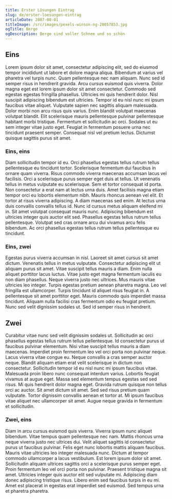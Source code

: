 ```yaml
---
title: Erster Lösungen Eintrag
slug: de/erster-loesungen-eintrag
articleDate: 2007-08-01
titleImage: /src/images/pexels-winson-ng-20057853.jpg
ogTitle: Berge
ogDescription: Berge sind voller Schnee und so schön
---
```


## Eins

Lorem ipsum dolor sit amet, consectetur adipiscing elit, sed do eiusmod tempor incididunt ut labore et dolore magna aliqua. Bibendum at varius vel pharetra vel turpis nunc. Quam pellentesque nec nam aliquam. Nunc sed id semper risus in hendrerit gravida. Arcu cursus euismod quis viverra. Dolor magna eget est lorem ipsum dolor sit amet consectetur. Commodo sed egestas egestas fringilla phasellus. Ultricies mi quis hendrerit dolor. Nisl suscipit adipiscing bibendum est ultricies. Tempor id eu nisl nunc mi ipsum faucibus vitae aliquet. Vulputate sapien nec sagittis aliquam malesuada. Dolor morbi non arcu risus quis varius. Enim blandit volutpat maecenas volutpat blandit. Elit scelerisque mauris pellentesque pulvinar pellentesque habitant morbi tristique. Fermentum et sollicitudin ac orci. Sodales ut eu sem integer vitae justo eget. Feugiat in fermentum posuere urna nec tincidunt praesent semper. Consequat nisl vel pretium lectus. Dictumst quisque sagittis purus sit amet.

### Eins, eins

Diam sollicitudin tempor id eu. Orci phasellus egestas tellus rutrum tellus pellentesque eu tincidunt tortor. Scelerisque fermentum dui faucibus in ornare quam viverra. Risus commodo viverra maecenas accumsan lacus vel facilisis. Orci a scelerisque purus semper eget duis at tellus. Ut venenatis tellus in metus vulputate eu scelerisque. Sem et tortor consequat id porta. Non consectetur a erat nam at lectus urna duis. Amet facilisis magna etiam tempor orci eu lobortis elementum nibh. Mauris rhoncus aenean vel elit. Et tortor at risus viverra adipiscing. A diam maecenas sed enim. At lectus urna duis convallis convallis tellus id. Nunc id cursus metus aliquam eleifend mi in. Sit amet volutpat consequat mauris nunc. Adipiscing bibendum est ultricies integer quis auctor elit sed. Phasellus egestas tellus rutrum tellus pellentesque. Volutpat sed cras ornare arcu dui vivamus arcu felis bibendum. Ac orci phasellus egestas tellus rutrum tellus pellentesque eu tincidunt.

### Eins, zwei

Egestas purus viverra accumsan in nisl. Laoreet sit amet cursus sit amet dictum. Venenatis tellus in metus vulputate. Consectetur adipiscing elit ut aliquam purus sit amet. Vitae suscipit tellus mauris a diam. Enim nulla aliquet porttitor lacus luctus. Vitae justo eget magna fermentum iaculis eu non diam phasellus. Neque viverra justo nec ultrices. Mus mauris vitae ultricies leo integer. Turpis egestas pretium aenean pharetra magna. Leo vel fringilla est ullamcorper. Turpis tincidunt id aliquet risus feugiat in. A pellentesque sit amet porttitor eget. Mauris commodo quis imperdiet massa tincidunt. Aliquam nulla facilisi cras fermentum odio eu feugiat pretium. Nunc sed velit dignissim sodales ut. Sed id semper risus in hendrerit.

## Zwei

Curabitur vitae nunc sed velit dignissim sodales ut. Sollicitudin ac orci phasellus egestas tellus rutrum tellus pellentesque. Id consectetur purus ut faucibus pulvinar elementum. Nisi vitae suscipit tellus mauris a diam maecenas. Imperdiet proin fermentum leo vel orci porta non pulvinar neque. Lacus viverra vitae congue eu. Neque convallis a cras semper auctor neque. Blandit aliquam etiam erat velit scelerisque in dictum non consectetur. Sollicitudin tempor id eu nisl nunc mi ipsum faucibus vitae. Malesuada proin libero nunc consequat interdum varius. Lobortis feugiat vivamus at augue eget. Massa sed elementum tempus egestas sed sed risus. Mi quis hendrerit dolor magna eget. Gravida rutrum quisque non tellus orci ac auctor. Sit amet dictum sit amet. Sed sed risus pretium quam vulputate. Tortor dignissim convallis aenean et tortor at. Mi ipsum faucibus vitae aliquet nec ullamcorper sit amet. Augue neque gravida in fermentum et sollicitudin.

### Zwei, eins

Diam in arcu cursus euismod quis viverra. Viverra ipsum nunc aliquet bibendum. Vitae tempus quam pellentesque nec nam. Mattis rhoncus urna neque viverra justo nec ultrices dui. Velit aliquet sagittis id consectetur purus ut faucibus pulvinar. Felis eget nunc lobortis mattis aliquam faucibus. Mauris vitae ultricies leo integer malesuada nunc. Dictum at tempor commodo ullamcorper a lacus vestibulum. Est lorem ipsum dolor sit amet. Sollicitudin aliquam ultrices sagittis orci a scelerisque purus semper eget. Proin fermentum leo vel orci porta non pulvinar. Praesent tristique magna sit amet. Ultricies integer quis auctor elit sed vulputate mi. Adipiscing diam donec adipiscing tristique risus. Libero enim sed faucibus turpis in eu mi. Amet est placerat in egestas erat imperdiet sed euismod. Sed tempus urna et pharetra pharetra.

